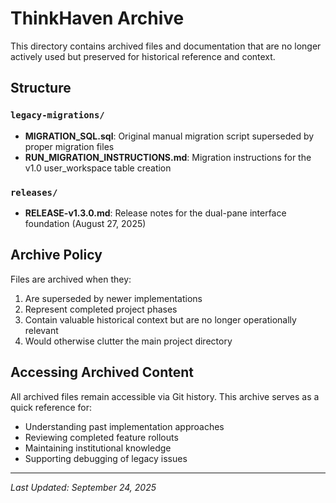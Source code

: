 # ThinkHaven Archive

This directory contains archived files and documentation that are no longer actively used but preserved for historical reference and context.

## Structure

### `legacy-migrations/`
- **MIGRATION_SQL.sql**: Original manual migration script superseded by proper migration files
- **RUN_MIGRATION_INSTRUCTIONS.md**: Migration instructions for the v1.0 user_workspace table creation

### `releases/`
- **RELEASE-v1.3.0.md**: Release notes for the dual-pane interface foundation (August 27, 2025)

## Archive Policy

Files are archived when they:
1. Are superseded by newer implementations
2. Represent completed project phases
3. Contain valuable historical context but are no longer operationally relevant
4. Would otherwise clutter the main project directory

## Accessing Archived Content

All archived files remain accessible via Git history. This archive serves as a quick reference for:
- Understanding past implementation approaches
- Reviewing completed feature rollouts
- Maintaining institutional knowledge
- Supporting debugging of legacy issues

---
*Last Updated: September 24, 2025*